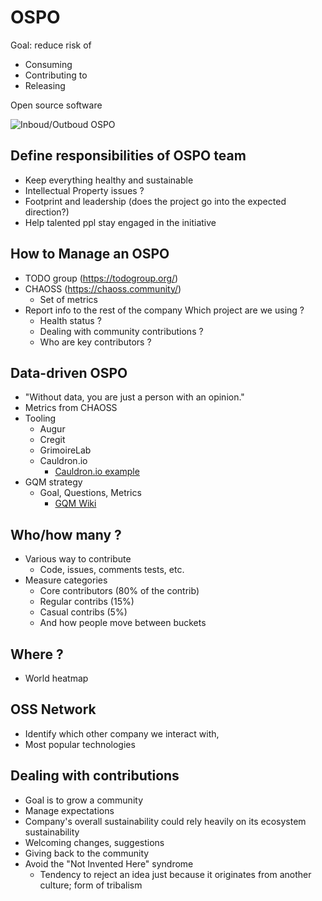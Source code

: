 # OSPO
 
Goal: reduce risk of 
- Consuming
- Contributing to
- Releasing

Open source software

![Inboud/Outboud OSPO](https://user-images.githubusercontent.com/77357989/204816010-8dbaede4-3f9b-40d0-8942-b99d228fcace.png)

 
## Define responsibilities of OSPO team
  
- Keep everything healthy and sustainable
- Intellectual Property issues ?
- Footprint and leadership (does the project go into the expected direction?)
- Help talented ppl stay engaged in the initiative
 
## How to Manage an OSPO

- TODO group (https://todogroup.org/)
- CHAOSS (https://chaoss.community/)
    - Set of metrics
- Report info to the rest of the company
Which project are we using ?
    - Health status ?
    - Dealing with community contributions ?
    - Who are key contributors ?

## Data-driven OSPO

- "Without data, you are just a person with an opinion."
- Metrics from CHAOSS
- Tooling
    - Augur
    - Cregit
    - GrimoireLab
    - Cauldron.io
    	- [Cauldron.io example](https://cauldron.io/project/7055?from_date=2021-11-30&to_date=2022-11-30&tab=overview)
- GQM strategy
    - Goal, Questions, Metrics
        - [GQM Wiki](https://en.wikipedia.org/wiki/GQM)

## Who/how many ?

- Various way to contribute
    - Code, issues, comments tests, etc.
- Measure categories
    - Core contributors (80% of the contrib)
    - Regular contribs (15%)
    - Casual contribs (5%)
    - And how people move between buckets

## Where ?

- World heatmap

## OSS Network

- Identify which other company we interact with, 
- Most popular technologies 

## Dealing with contributions

- Goal is to grow a community
- Manage expectations
- Company's overall sustainability could rely heavily on its ecosystem sustainability
- Welcoming changes, suggestions
- Giving back to the community
- Avoid the "Not Invented Here" syndrome
    - Tendency to reject an idea just because it originates from another culture; form of tribalism

